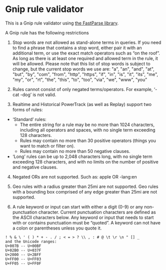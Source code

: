 # Gnip rule validator
This is a Gnip rule validator using [the FastParse library](https://lihaoyi.github.io/fastparse/).

A Gnip rule has the following restrictions

1. Stop words are not allowed as stand-alone terms in queries. If you need to find a phrase that contains a stop word, either pair it with an additional term, or use the exact match operators such as “on the roof”. As long as there is at least one required and allowed term in the rule, it will be allowed. Please note that this list of stop words is subject to change, but the current stop words we use are: "a", "an", "and", "at", "but", "by", "com", "from", "http", "https", "if", "in", "is", "it", "its", "me", "my", "or", "rt", "the", "this", "to", "too", "via", "we", "www", "you"

2. Rules cannot consist of only negated terms/operators. For example, ‘-cat -dog’ is not valid.

3. Realtime and Historical PowerTrack (as well as Replay) support two forms of rules:
 * ‘Standard’ rules:
     * The entire string for a rule may be no more than 1024 characters, including all operators and spaces, with no single term exceeding 128 characters.
     * Rules may contain no more than 30 positive operators (things you want to match or filter on).
     * Rules may contain no more than 50 negative clauses.
 * ‘Long’ rules can be up to 2,048 characters long, with no single term exceeding 128 characters, and with no limits on the number of positive and negative clauses.

4. Negated ORs are not supported. Such as: apple OR -lang:en

5. Geo rules with a radius greater than 25mi are not supported. Geo rules with a bounding box comprised of any edge greater than 25mi are not supported.

6. A rule keyword or input can start with either a digit (0-9) or any non-punctuation character. Current punctuation characters are defined as the ASCII characters below. Any keyword or input that needs to start with or contains punctuation must be “quoted”. A keyword can not have a colon or parentheses unless you quote it.
```
! % & \ ' ( ) * + - . / ; < = > ? \\ , : # @ \t \r \n " [] _
and the Unicode ranges:
U+007B -- U+00BF
U+02B0 -- U+037F
U+2000 -- U+2BFF
U+FF00 -- U+FF03
U+FF05 -- U+FF0F
```
